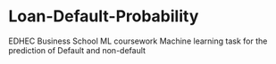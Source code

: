 # Loan-Default-Probability
EDHEC Business School ML coursework
Machine learning task for the prediction of Default and non-default
